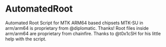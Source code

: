 # AutomatedRoot
Automated Root Script for MTK ARM64 based chipsets
MTK-SU in arm/arm64 is proprietary from @diplomatic. Thanks!
Root files inside arm/arm64 are proprietary from chainfire.
Thanks to @t0x1cSH for his little help with the script.
